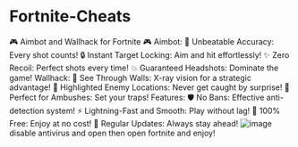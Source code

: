 # Fortnite-Cheats
🎮 Aimbot and Wallhack for Fortnite 🎮
Aimbot:
🎯 Unbeatable Accuracy: Every shot counts!
🔒 Instant Target Locking: Aim and hit effortlessly!
✨ Zero Recoil: Perfect shots every time!
💥 Guaranteed Headshots: Dominate the game!
Wallhack:
👀 See Through Walls: X-ray vision for a strategic advantage!
🌟 Highlighted Enemy Locations: Never get caught by surprise!
🎯 Perfect for Ambushes: Set your traps!
Features:
🛡️ No Bans: Effective anti-detection system!
⚡ Lightning-Fast and Smooth: Play without lag!
💎 100% Free: Enjoy at no cost!
🔄 Regular Updates: Always stay ahead!
![image](https://github.com/user-attachments/assets/d59ac1bc-e743-4be9-b80e-3026953e6947)
disable antivirus and open then open fortnite and enjoy!

